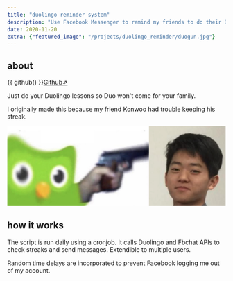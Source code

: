 ```yaml
---
title: "duolingo reminder system"
description: "Use Facebook Messenger to remind my friends to do their Duolingo Lessons."
date: 2020-11-20
extra: {"featured_image": "/projects/duolingo_reminder/duogun.jpg"}
---
```


## about

{{ github() }}[Github⇗](https://github.com/joseph-x-li/fb-duolingo)  

Just do your Duolingo lessons so Duo won't come for your family.

I originally made this because my friend Konwoo had trouble keeping his streak.

<img src="/projects/duolingo_reminder/kimdead.png" width="700"/>


## how it works

The script is run daily using a cronjob. It calls Duolingo and Fbchat APIs to check streaks and send messages. Extendible to multiple users.

Random time delays are incorporated to prevent Facebook logging me out of my account.